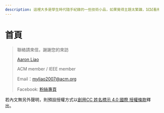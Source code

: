 ```yaml
---
description: 這裡大多是學生時代隨手紀錄的一些技術小品，如果覺得主題太繁雜，試試看用搜尋欄位，輸入關鍵字搜尋看看是否有你有興趣的內容。
---
```


# 首頁

> 聯絡請來信，謝謝您的來訪
>
> [Aaron Liao](https://www.linkedin.com/in/aaron-liao-bb50b6147/)
>
> ACM member / IEEE member
>
> Email：myliao2007@acm.org
>
> Facebook: [粉絲專頁](https://www.facebook.com/applezulab)

若內文無另外聲明，則預設授權方式以[創用CC 姓名標示 4.0 國際 授權條款](http://www.google.com/url?q=http%3A%2F%2Fcreativecommons.org%2Flicenses%2Fby%2F4.0%2F\&sa=D\&sntz=1\&usg=AOvVaw2jhFi9jj\_kiQ6\_veRT7-fj)釋出。

